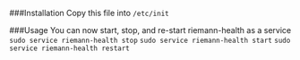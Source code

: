###Installation
Copy this file into ```/etc/init```

###Usage
You can now start, stop, and re-start riemann-health as a service
```sudo service riemann-health stop```
```sudo service riemann-health start```
```sudo service riemann-health restart```
